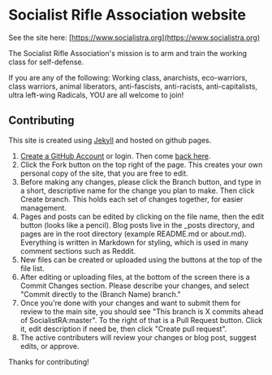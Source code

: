 
# Socialist Rifle Association website

See the site here: [https://www.socialistra.org](https://www.socialistra.org)

The Socialist Rifle Association's mission is to arm and train the working class for self-defense.

If you are any of the following: Working class, anarchists, eco-warriors, class warriors, 
animal liberators, anti-fascists, anti-racists, 
anti-capitalists, ultra left-wing Radicals, YOU are all welcome to join!

## Contributing

This site is created using [Jekyll](https://jekyllrb.com/docs/quickstart/) and hosted on github pages.

1. [Create a GitHub Account](https://github.com/join) or login. Then come [back here](https://github.com/SocialistRA/socialistra.github.io/).
2. Click the Fork button on the top right of the page. This creates your own personal copy of the site, that you are free to edit.
3. Before making any changes, please click the Branch button, and type in a short, descriptive name for the change you plan to make. Then click 
Create branch. This holds each set of changes together, for easier management.
4. Pages and posts can be edited by clicking on the file name, then the edit button (looks like a pencil). Blog posts live in the _posts directory, 
and pages are in the root directory (example README.md or about.md). Everything is written in Markdown for styling, which is used in many 
comment sections such as Reddit.
5. New files can be created or uploaded using the buttons at the top of the file list.
6. After editing or uploading files, at the bottom of the screen there is a Commit Changes section. Please describe your changes, and select "Commit directly to the (Branch Name) branch."
7. Once you're done with your changes and want to submit them for review to the main site, you should see "This branch is X commits ahead of SocialistRA:master". 
To the right of that is a Pull Request button. Click it, edit description if need be, then click "Create pull request".
8. The active contributers will review your changes or blog post, suggest edits, or approve.

Thanks for contributing!


